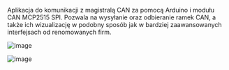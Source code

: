Aplikacja do komunikacji z magistralą CAN za pomocą Arduino i modułu CAN MCP2515 SPI. Pozwala na wysyłanie oraz odbieranie ramek CAN, a także ich wizualizację w podobny sposób jak w bardziej zaawansowanych interfejsach od renomowanych firm.

![image](https://github.com/user-attachments/assets/fdd6eab2-2b3b-4e74-a335-a70eed08f3c3)


![image](https://github.com/user-attachments/assets/2ff8835c-9fb2-47e4-a0ef-f1669f38d211)
